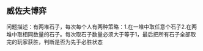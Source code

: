 **威佐夫博弈**
---
问题描述：有两堆石子，每次每个人有两种策略：1.在一堆中取任意个石子2.在两堆中取相同数量的石子。每次取石子数量必须大于等于1，最后把所有石子全部取完的玩家获胜，判断是否为先手必胜状态